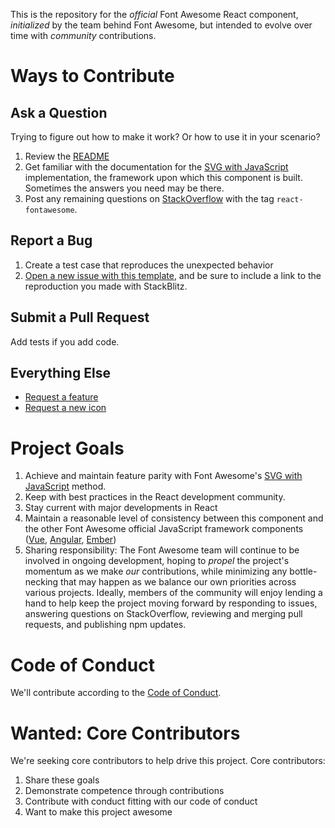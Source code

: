 This is the repository for the _official_ Font Awesome React component, _initialized_ by the team behind Font Awesome,
but intended to evolve over time with _community_ contributions.

# Ways to Contribute

## Ask a Question

Trying to figure out how to make it work? Or how to use it in your scenario?

1.  Review the [README](README.md)
2.  Get familiar with the documentation for the [SVG with JavaScript](https://fontawesome.com/how-to-use/svg-with-js) implementation,
    the framework upon which this component is built. Sometimes the answers you need may be there.
3.  Post any remaining questions on [StackOverflow](https://stackoverflow.com/questions/tagged/react-fontawesome) with the tag `react-fontawesome`.

## Report a Bug

1.  Create a test case that reproduces the unexpected behavior
2.  [Open a new issue with this template](https://github.com/FortAwesome/react-fontawesome/issues/new?template=bug-report.md),
    and be sure to include a link to the reproduction you made with StackBlitz.

## Submit a Pull Request

Add tests if you add code.

## Everything Else

- [Request a feature](https://github.com/FortAwesome/react-fontawesome/issues/new??title=Feature%20request:feature-name&template=feature-request.md)
- [Request a new icon](https://github.com/FortAwesome/Font-Awesome/issues/new?title=Icon%20request:%20icon-name&template=icon-request.md)

# Project Goals

1.  Achieve and maintain feature parity with Font Awesome's [SVG with JavaScript](https://fontawesome.com/how-to-use/svg-with-js) method.
2.  Keep with best practices in the React development community.
3.  Stay current with major developments in React
4.  Maintain a reasonable level of consistency between this component and the other Font Awesome official JavaScript
    framework components ([Vue](https://github.com/FortAwesome/vue-fontawesome), [Angular](https://github.com/FortAwesome/angular-fontawesome), [Ember](https://github.com/FortAwesome/react-fontawesome))
5.  Sharing responsibility: The Font Awesome team will continue to be involved in ongoing development, hoping to _propel_
    the project's momentum as we make _our_ contributions, while minimizing any bottle-necking that may happen as we balance
    our own priorities across various projects. Ideally, members of the community will enjoy lending a hand to help keep
    the project moving forward by responding to issues, answering questions on StackOverflow, reviewing and merging pull
    requests, and publishing npm updates.

# Code of Conduct

We'll contribute according to the [Code of Conduct](CODE_OF_CONDUCT.md).

# Wanted: Core Contributors

We're seeking core contributors to help drive this project. Core contributors:

1.  Share these goals
2.  Demonstrate competence through contributions
3.  Contribute with conduct fitting with our code of conduct
4.  Want to make this project awesome
